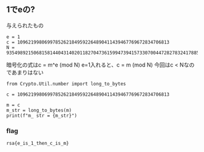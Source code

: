 ## 1でeの?

与えられたもの
```
e = 1
c = 10962199806997852621849592264890411439467769672834706813
N = 93549892150681581440431402011827047361599473941573307004472827832417885854821021562552939174375548353811147167785844819790395407225817235426413294207470454583232796302469349068346152820921191513267542584628588614810778342591674538229518195823357632385246395692767294668921897962854736600178473173740528805639
```

暗号化の式はc = m^e (mod N)
e=1入れると、c = m (mod N)
今回はc < Nなのであまりはない

```
from Crypto.Util.number import long_to_bytes

c = 10962199806997852621849592264890411439467769672834706813

m = c
m_str = long_to_bytes(m)
print(f"m_ str = {m_str}")
```

### flag
`rsa{e_is_1_then_c_is_m}`